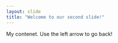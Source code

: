 ```yaml
---
layout: slide
title: "Welcome to our second slide!"
---
```

My contenet.
Use the left arrow to go back!
